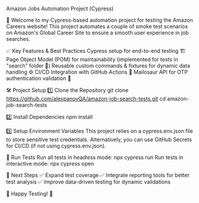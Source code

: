 Amazon Jobs Automation Project (Cypress)

🚀 Welcome to my Cypress-based automation project for testing the Amazon Careers website!
This project automates a couple of smoke test scenarios on Amazon's Global Career Site to ensure a smooth user experience in job searches. 

✅ Key Features & Best Practices
Cypress setup for end-to-end testing 🏗️
Page Object Model (POM) for maintainability (implemented for tests in "search" folder 📂)
Reusable custom commands & fixtures for dynamic data handling ⚙️
CI/CD Integration with GitHub Actions 🚀
Mailosaur API for OTP authentication validation 🔐

🛠️ Project Setup
1️⃣ Clone the Repository
git clone https://github.com/alexpanovQA/amazon-job-search-tests.git
cd amazon-job-search-tests

2️⃣ Install Dependencies
npm install

3️⃣ Setup Environment Variables
This project relies on a cypress.env.json file to store sensitive test credentials.
Alternatively, you can use GitHub Secrets for CI/CD (if not using cypress.env.json).

🚀 Run Tests
Run all tests in headless mode: npx cypress run
Run tests in interactive mode: npx cypress open

📌 Next Steps
✅ Expand test coverage
✅ Integrate reporting tools for better test analysis
✅ Improve data-driven testing for dynamic validations

🚀 Happy Testing! 🚀